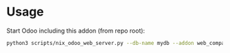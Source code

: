 # Usage

Start Odoo including this addon (from repo root):

```bash
python3 scripts/nix_odoo_web_server.py --db-name mydb --addon web_company_color
```
